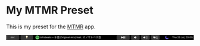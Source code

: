 # My MTMR Preset

This is my preset for the [MTMR](https://github.com/Toxblh/MTMR) app.

![alt text](https://github.com/milesjbland/my-mtmr-preset/blob/master/screenshot.png "Screenshot of preset")
